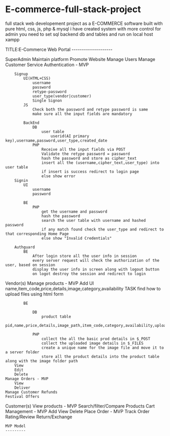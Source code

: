 # E-commerce-full-stack-project

full stack web developement project as a E-COMMERCE software built with pure html, css, js, php & mysql
i have created system with more control for admin you need to set sql backend db and tables and run on local host xampp

TITLE:E-Commerce Web Portal 
       --------------------

SuperAdmin
    Maintain platform
    Promote Website
    Manage Users
    Manage Customer Service
    Authentication - MVP

        Signup
            UI(HTML+CSS)
                username
                password
                retype-password
                user_type(vendor|customer)
                Single Signon
            JS
                Check both the password and retype password is same
                make sure all the input fields are mandatory

            BackEnd
                DB
                    user table
                        userid(AI primary key),username,password,user_type,created_date
                PHP
                    Receive all the input fields via POST
                    Validate the retype password = password
                    hash the password and store as cipher_text
                    insert all the (username,cipher_text,user_type) into user table
                    if insert is success redirect to login page
                    else show error
        Signin
            UI
                username
                password

            BE
                PHP
                    get the username and password
                    hash the password
                    search the user table with username and hashed password 
                    if any match found check the user_type and redirect to that corresponding Home Page
                    else show "Invalid Credentials"
        
        Authguard         
            BE
                After login store all the user info in session
                every server request will check the authorization of the user, based on session
                display the user info in screen along with logout button
                on logot destroy the session and redirect to login



Vendor(s)
    Manage products - MVP
        Add 
            UI
                name,item_code,price,details,image,category,availability
                TASK
                    find how to upload files using html form

            BE

                DB
                    product table
                        pid,name,price,details,image_path,item_code,category,availability,uploaded_by,created_date

                PHP
                    collect the all the basic prod details in $_POST
                    collect the uploaded image details in $_FILES
                    create a unique name for the image file and move it to a server folder
                    store all the product details into the product table along with the image folder path
        View
        Edit
        Delete
    Manage Orders - MVP
        View 
        Deliver
    Manage Customer Refunds
    Festival Offers

    
Customer(s)
    View products - MVP
    Search/filter/Compare Products 
    Cart Management - MVP
        Add 
        View
        Delete
    Place Order - MVP
    Track Order
    Rating/Review
    Return/Exchange

    MVP Model
    ---------
